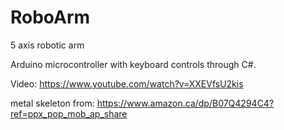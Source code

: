 # RoboArm

5 axis robotic arm

Arduino microcontroller with keyboard controls through C#.

Video: https://www.youtube.com/watch?v=XXEVfsU2kis


metal skeleton from: https://www.amazon.ca/dp/B07Q4294C4?ref=ppx_pop_mob_ap_share
